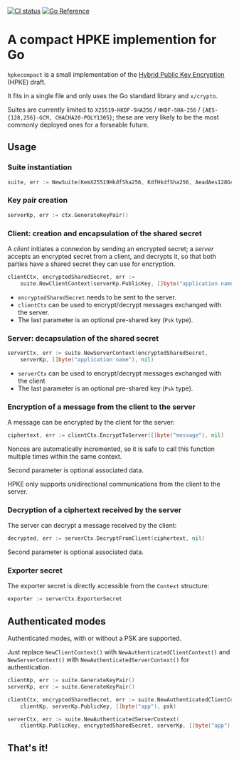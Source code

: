 [![CI status](https://github.com/jedisct1/go-hpke-compact/workflows/Go/badge.svg)](https://github.com/jedisct1/go-hpke-compact/actions)
[![Go Reference](https://pkg.go.dev/badge/github.com/jedisct1/go-hpke-compact.svg)](https://pkg.go.dev/github.com/jedisct1/go-hpke-compact)

# A compact HPKE implemention for Go

`hpkecompact` is a small implementation of the [Hybrid Public Key Encryption](https://www.ietf.org/archive/id/draft-irtf-cfrg-hpke-06.html) (HPKE) draft.

It fits in a single file and only uses the Go standard library and `x/crypto`.

Suites are currently limited to `X25519-HKDF-SHA256` / `HKDF-SHA-256` / `{AES-{128,256}-GCM, CHACHA20-POLY1305}`; these are very likely to be the most commonly deployed ones for a forseable future.

## Usage

### Suite instantiation

```go
suite, err := NewSuite(KemX25519HkdfSha256, KdfHkdfSha256, AeadAes128Gcm)
```

### Key pair creation

```go
serverKp, err := ctx.GenerateKeyPair()
```

### Client: creation and encapsulation of the shared secret

A _client_ initiates a connexion by sending an encrypted secret; a _server_ accepts an encrypted secret from a client, and decrypts it, so that both parties have a shared secret they can use for encryption.

```go
clientCtx, encryptedSharedSecret, err :=
    suite.NewClientContext(serverKp.PublicKey, []byte("application name"), nil)
```

* `encryptedSharedSecret` needs to be sent to the server.
* `clientCtx` can be used to encrypt/decrypt messages exchanged with the server.
* The last parameter is an optional pre-shared key (`Psk` type).

### Server: decapsulation of the shared secret

```go
serverCtx, err := suite.NewServerContext(encryptedSharedSecret,
    serverKp, []byte("application name"), nil)
```

* `serverCtx` can be used to encrypt/decrypt messages exchanged with the client
* The last parameter is an optional pre-shared key (`Psk` type).

### Encryption of a message from the client to the server

A message can be encrypted by the client for the server:

```go
ciphertext, err := clientCtx.EncryptToServer([]byte("message"), nil)
```

Nonces are automatically incremented, so it is safe to call this function multiple times within the same context.

Second parameter is optional associated data.

HPKE only supports unidirectional communications from the client to the server.

### Decryption of a ciphertext received by the server

The server can decrypt a message received by the client:

```go
decrypted, err := serverCtx.DecryptFromClient(ciphertext, nil)
```

Second parameter is optional associated data.

### Exporter secret

The exporter secret is directly accessible from the `Context` structure:

```go
exporter := serverCtx.ExporterSecret
```

## Authenticated modes

Authenticated modes, with or without a PSK are supported.

Just replace `NewClientContext()` with `NewAuthenticatedClientContext()` and `NewServerContext()` with `NewAuthenticatedServerContext()` for authentication.

```go
clientKp, err := suite.GenerateKeyPair()
serverKp, err := suite.GenerateKeyPair()

clientCtx, encryptedSharedSecret, err := suite.NewAuthenticatedClientContext(
    clientKp, serverKp.PublicKey, []byte("app"), psk)

serverCtx, err := suite.NewAuthenticatedServerContext(
    clientKp.PublicKey, encryptedSharedSecret, serverKp, []byte("app"), psk)
```

## That's it!